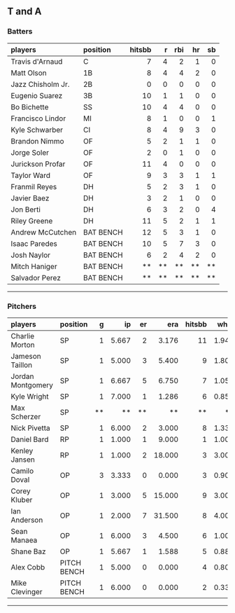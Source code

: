## T and A

### Batters

 
|players           |position  | hitsbb|  r| rbi| hr| sb| 
|:-----------------|:---------|------:|--:|---:|--:|--:| 
|Travis d'Arnaud   |C         |      7|  4|   2|  1|  0| 
|Matt Olson        |1B        |      8|  4|   4|  2|  0| 
|Jazz Chisholm Jr. |2B        |      0|  0|   0|  0|  0| 
|Eugenio Suarez    |3B        |     10|  1|   1|  0|  0| 
|Bo Bichette       |SS        |     10|  4|   4|  0|  0| 
|Francisco Lindor  |MI        |      8|  1|   0|  0|  1| 
|Kyle Schwarber    |CI        |      8|  4|   9|  3|  0| 
|Brandon Nimmo     |OF        |      5|  2|   1|  1|  0| 
|Jorge Soler       |OF        |      2|  0|   1|  0|  0| 
|Jurickson Profar  |OF        |     11|  4|   0|  0|  0| 
|Taylor Ward       |OF        |      9|  3|   3|  1|  1| 
|Franmil Reyes     |DH        |      5|  2|   3|  1|  0| 
|Javier Baez       |DH        |      3|  2|   1|  0|  0| 
|Jon Berti         |DH        |      6|  3|   2|  0|  4| 
|Riley Greene      |DH        |     11|  5|   2|  1|  1| 
|Andrew McCutchen  |BAT BENCH |     12|  5|   3|  1|  0| 
|Isaac Paredes     |BAT BENCH |     10|  5|   7|  3|  0| 
|Josh Naylor       |BAT BENCH |      6|  2|   4|  2|  0| 
|Mitch Haniger     |BAT BENCH |     **| **|  **| **| **| 
|Salvador Perez    |BAT BENCH |     **| **|  **| **| **| 


* * *

### Pitchers

 
|players           |position    |  g|    ip| er|    era| hitsbb|  whip| so|  w| sv| 
|:-----------------|:-----------|--:|-----:|--:|------:|------:|-----:|--:|--:|--:| 
|Charlie Morton    |SP          |  1| 5.667|  2|  3.176|     11| 1.941|  5|  0|  0| 
|Jameson Taillon   |SP          |  1| 5.000|  3|  5.400|      9| 1.800|  6|  1|  0| 
|Jordan Montgomery |SP          |  1| 6.667|  5|  6.750|      7| 1.050|  6|  0|  0| 
|Kyle Wright       |SP          |  1| 7.000|  1|  1.286|      6| 0.857|  4|  1|  0| 
|Max Scherzer      |SP          | **|    **| **|     **|     **|    **| **| **| **| 
|Nick Pivetta      |SP          |  1| 6.000|  2|  3.000|      8| 1.333|  5|  0|  0| 
|Daniel Bard       |RP          |  1| 1.000|  1|  9.000|      1| 1.000|  1|  0|  0| 
|Kenley Jansen     |RP          |  1| 1.000|  2| 18.000|      3| 3.000|  2|  0|  0| 
|Camilo Doval      |OP          |  3| 3.333|  0|  0.000|      3| 0.900|  5|  0|  1| 
|Corey Kluber      |OP          |  1| 3.000|  5| 15.000|      9| 3.000|  1|  0|  0| 
|Ian Anderson      |OP          |  1| 2.000|  7| 31.500|      8| 4.000|  1|  0|  0| 
|Sean Manaea       |OP          |  1| 6.000|  3|  4.500|      6| 1.000|  7|  0|  0| 
|Shane Baz         |OP          |  1| 5.667|  1|  1.588|      5| 0.882|  6|  0|  0| 
|Alex Cobb         |PITCH BENCH |  1| 5.000|  0|  0.000|      4| 0.800|  3|  0|  0| 
|Mike Clevinger    |PITCH BENCH |  1| 6.000|  0|  0.000|      2| 0.333|  6|  1|  0| 


* * *


